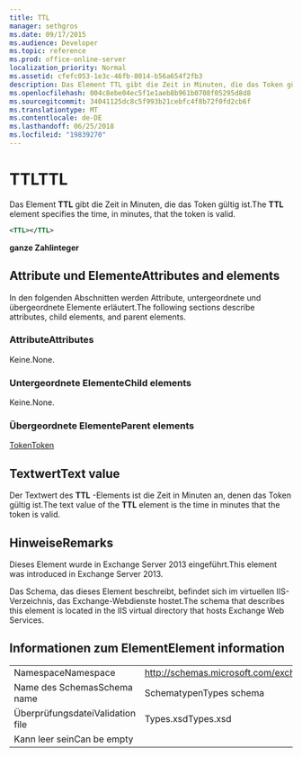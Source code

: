 ```yaml
---
title: TTL
manager: sethgros
ms.date: 09/17/2015
ms.audience: Developer
ms.topic: reference
ms.prod: office-online-server
localization_priority: Normal
ms.assetid: cfefc053-1e3c-46fb-8014-b56a654f2fb3
description: Das Element TTL gibt die Zeit in Minuten, die das Token gültig ist.
ms.openlocfilehash: 004c8ebe04ec5f1e1aeb8b961b0708f05295d8d8
ms.sourcegitcommit: 34041125dc8c5f993b21cebfc4f8b72f0fd2cb6f
ms.translationtype: MT
ms.contentlocale: de-DE
ms.lasthandoff: 06/25/2018
ms.locfileid: "19839270"
---
```

# <a name="ttl"></a><span data-ttu-id="c0260-103">TTL</span><span class="sxs-lookup"><span data-stu-id="c0260-103">TTL</span></span>

<span data-ttu-id="c0260-104">Das Element **TTL** gibt die Zeit in Minuten, die das Token gültig ist.</span><span class="sxs-lookup"><span data-stu-id="c0260-104">The **TTL** element specifies the time, in minutes, that the token is valid.</span></span> 
  
```XML
<TTL></TTL>
```

 <span data-ttu-id="c0260-105">**ganze Zahl**</span><span class="sxs-lookup"><span data-stu-id="c0260-105">**integer**</span></span>
## <a name="attributes-and-elements"></a><span data-ttu-id="c0260-106">Attribute und Elemente</span><span class="sxs-lookup"><span data-stu-id="c0260-106">Attributes and elements</span></span>

<span data-ttu-id="c0260-107">In den folgenden Abschnitten werden Attribute, untergeordnete und übergeordnete Elemente erläutert.</span><span class="sxs-lookup"><span data-stu-id="c0260-107">The following sections describe attributes, child elements, and parent elements.</span></span>
  
### <a name="attributes"></a><span data-ttu-id="c0260-108">Attribute</span><span class="sxs-lookup"><span data-stu-id="c0260-108">Attributes</span></span>

<span data-ttu-id="c0260-109">Keine.</span><span class="sxs-lookup"><span data-stu-id="c0260-109">None.</span></span>
  
### <a name="child-elements"></a><span data-ttu-id="c0260-110">Untergeordnete Elemente</span><span class="sxs-lookup"><span data-stu-id="c0260-110">Child elements</span></span>

<span data-ttu-id="c0260-111">Keine.</span><span class="sxs-lookup"><span data-stu-id="c0260-111">None.</span></span>
  
### <a name="parent-elements"></a><span data-ttu-id="c0260-112">Übergeordnete Elemente</span><span class="sxs-lookup"><span data-stu-id="c0260-112">Parent elements</span></span>

[<span data-ttu-id="c0260-113">Token</span><span class="sxs-lookup"><span data-stu-id="c0260-113">Token</span></span>](token.md)
  
## <a name="text-value"></a><span data-ttu-id="c0260-114">Textwert</span><span class="sxs-lookup"><span data-stu-id="c0260-114">Text value</span></span>

<span data-ttu-id="c0260-115">Der Textwert des **TTL** -Elements ist die Zeit in Minuten an, denen das Token gültig ist.</span><span class="sxs-lookup"><span data-stu-id="c0260-115">The text value of the **TTL** element is the time in minutes that the token is valid.</span></span> 
  
## <a name="remarks"></a><span data-ttu-id="c0260-116">Hinweise</span><span class="sxs-lookup"><span data-stu-id="c0260-116">Remarks</span></span>

<span data-ttu-id="c0260-117">Dieses Element wurde in Exchange Server 2013 eingeführt.</span><span class="sxs-lookup"><span data-stu-id="c0260-117">This element was introduced in Exchange Server 2013.</span></span>
  
<span data-ttu-id="c0260-118">Das Schema, das dieses Element beschreibt, befindet sich im virtuellen IIS-Verzeichnis, das Exchange-Webdienste hostet.</span><span class="sxs-lookup"><span data-stu-id="c0260-118">The schema that describes this element is located in the IIS virtual directory that hosts Exchange Web Services.</span></span>
  
## <a name="element-information"></a><span data-ttu-id="c0260-119">Informationen zum Element</span><span class="sxs-lookup"><span data-stu-id="c0260-119">Element information</span></span>

|||
|:-----|:-----|
|<span data-ttu-id="c0260-120">Namespace</span><span class="sxs-lookup"><span data-stu-id="c0260-120">Namespace</span></span>  <br/> |http://schemas.microsoft.com/exchange/services/2006/types  <br/> |
|<span data-ttu-id="c0260-121">Name des Schemas</span><span class="sxs-lookup"><span data-stu-id="c0260-121">Schema name</span></span>  <br/> |<span data-ttu-id="c0260-122">Schematypen</span><span class="sxs-lookup"><span data-stu-id="c0260-122">Types schema</span></span>  <br/> |
|<span data-ttu-id="c0260-123">Überprüfungsdatei</span><span class="sxs-lookup"><span data-stu-id="c0260-123">Validation file</span></span>  <br/> |<span data-ttu-id="c0260-124">Types.xsd</span><span class="sxs-lookup"><span data-stu-id="c0260-124">Types.xsd</span></span>  <br/> |
|<span data-ttu-id="c0260-125">Kann leer sein</span><span class="sxs-lookup"><span data-stu-id="c0260-125">Can be empty</span></span>  <br/> ||
   

